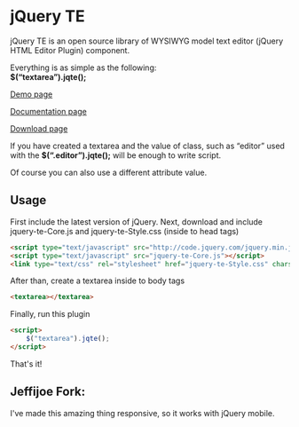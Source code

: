 ﻿jQuery TE
=========

jQuery TE is an open source library of WYSIWYG model text editor (jQuery HTML
Editor Plugin) component.

Everything is as simple as the following:  
**$(“textarea”).jqte();**

[Demo page][]

[Documentation page][]

[Download page][]

  [Demo page]: http://jqueryte.com/demos
  [Documentation page]: http://jqueryte.com/documentation
  [Download page]: http://jqueryte.com/download

If you have created a textarea and the value of class, such as “editor”
used with the **$(“.editor”).jqte();** will be enough to write script.

Of course you can also use a different attribute value.

Usage
-----

First include the latest version of jQuery. Next, download and include jquery-te-Core.js and jquery-te-Style.css (inside to head tags)

``` html
<script type="text/javascript" src="http://code.jquery.com/jquery.min.js"></script>
<script type="text/javascript" src="jquery-te-Core.js"></script>
<link type="text/css" rel="stylesheet" href="jquery-te-Style.css" charset="utf-8" />
```

After than, create a textarea inside to body tags

``` html
<textarea></textarea>
```

Finally, run this plugin
``` html
<script>
	$("textarea").jqte();
</script>
```

That's it!

Jeffijoe Fork:
-----

I've made this amazing thing responsive, so it works with jQuery mobile.